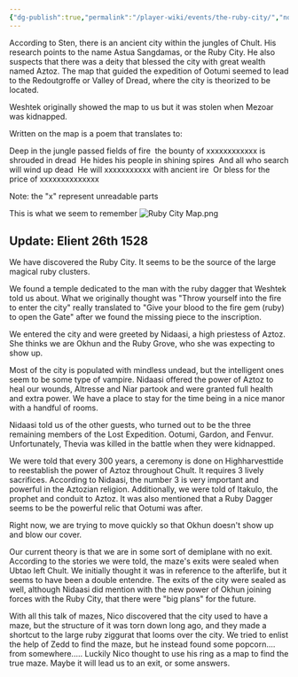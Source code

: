 ```yaml
---
{"dg-publish":true,"permalink":"/player-wiki/events/the-ruby-city/","noteIcon":""}
---
```



According to Sten, there is an ancient city within the jungles of Chult. His research points to the name Astua Sangdamas, or the Ruby City. He also suspects that there was a deity that blessed the city with great wealth named Aztoz. The map that guided the expedition of Ootumi seemed to lead to the Redoutgroffe or Valley of Dread, where the city is theorized to be located.

Weshtek originally showed the map to us but it was stolen when Mezoar was kidnapped.

Written on the map is a poem that translates to:

Deep in the jungle passed fields of fire 
the bounty of xxxxxxxxxxxx is shrouded in dread 
He hides his people in shining spires 
And all who search will wind up dead 
He will xxxxxxxxxxx with ancient ire 
Or bless for the price of xxxxxxxxxxxxxx 

Note: the "x" represent unreadable parts

This is what we seem to remember
![Ruby City Map.png](/img/user/Maps/Ruby%20City%20Map.png)

## Update: Elient 26th 1528
We have discovered the Ruby City. It seems to be the source of the large magical ruby clusters. 

We found a temple dedicated to the man with the ruby dagger that Weshtek told us about. What we originally thought was "Throw yourself into the fire to enter the city" really translated to "Give your blood to the fire gem (ruby) to open the Gate" after we found the missing piece to the inscription.

We entered the city and were greeted by Nidaasi, a high priestess of Aztoz. She thinks we are Okhun and the Ruby Grove, who she was expecting to show up.

Most of the city is populated with mindless undead, but the intelligent ones seem to be some type of vampire. Nidaasi offered the power of Aztoz to heal our wounds, Altresse and Niar partook and were granted full health and extra power. We have a place to stay for the time being in a nice manor with a handful of rooms. 

Nidaasi told us of the other guests, who turned out to be the three remaining members of the Lost Expedition. Ootumi, Gardon, and Fenvur. Unfortunately, Thevia was killed in the battle when they were kidnapped.

We were told that every 300 years, a ceremony is done on Highharvesttide to reestablish the power of Aztoz throughout Chult. It requires 3 lively sacrifices. According to Nidaasi, the number 3 is very important and powerful in the Aztozian religion. Additionally, we were told of Itakulo, the prophet and conduit to Aztoz. It was also mentioned that a Ruby Dagger seems to be the powerful relic that Ootumi was after. 

Right now, we are trying to move quickly so that Okhun doesn't show up and blow our cover.

Our current theory is that we are in some sort of demiplane with no exit. According to the stories we were told, the maze's exits were sealed when Ubtao left Chult. We initially thought it was in reference to the afterlife, but it seems to have been a double entendre. The exits of the city were sealed as well, although Nidaasi did mention with the new power of Okhun joining forces with the Ruby City, that there were "big plans" for the future.

With all this talk of mazes, Nico discovered that the city used to have a maze, but the structure of it was torn down long ago, and they made a shortcut to the large ruby ziggurat that looms over the city. We tried to enlist the help of Zedd to find the maze, but he instead found some popcorn.... from somewhere..... Luckily Nico thought to use his ring as a map to find the true maze. Maybe it will lead us to an exit, or some answers.